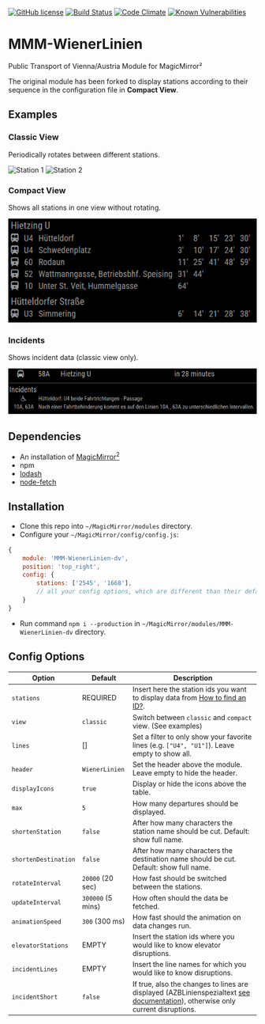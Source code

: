 [![GitHub license](https://img.shields.io/badge/license-MIT-blue.svg?style=flat)](https://raw.githubusercontent.com/fewieden/MMM-WienerLinien/master/LICENSE) [![Build Status](https://travis-ci.org/fewieden/MMM-WienerLinien.svg?branch=master)](https://travis-ci.org/fewieden/MMM-WienerLinien) [![Code Climate](https://codeclimate.com/github/fewieden/MMM-WienerLinien/badges/gpa.svg?style=flat)](https://codeclimate.com/github/fewieden/MMM-WienerLinien) [![Known Vulnerabilities](https://snyk.io/test/github/fewieden/mmm-wienerlinien/badge.svg)](https://snyk.io/test/github/fewieden/mmm-wienerlinien)

# MMM-WienerLinien

Public Transport of Vienna/Austria Module for MagicMirror²

The original module has been forked to display stations according to their sequence in the configuration file in **Compact View**.

## Examples

### Classic View

Periodically rotates between different stations.

![Station 1](.github/example.jpg) ![Station 2](.github/example2.jpg)

### Compact View

Shows all stations in one view without rotating.

![CompactView](.github/example4.png)

### Incidents

Shows incident data (classic view only).

![Incidents](.github/example3.png)

## Dependencies

-   An installation of [MagicMirror<sup>2</sup>](https://github.com/MichMich/MagicMirror)
-   npm
-   [lodash](https://www.npmjs.com/package/lodash)
-   [node-fetch](https://www.npmjs.com/package/node-fetch)

## Installation

-   Clone this repo into `~/MagicMirror/modules` directory.
-   Configure your `~/MagicMirror/config/config.js`:

```js
{
    module: 'MMM-WienerLinien-dv',
    position: 'top_right',
    config: {
        stations: ['2545', '1668'],
        // all your config options, which are different than their default values
    }
}
```

-   Run command `npm i --production` in `~/MagicMirror/modules/MMM-WienerLinien-dv` directory.

## Config Options

| **Option**           | **Default**       | **Description**                                                                                                                                                                                            |
| -------------------- | ----------------- | ---------------------------------------------------------------------------------------------------------------------------------------------------------------------------------------------------------- |
| `stations`           | REQUIRED          | Insert here the station ids you want to display data from [How to find an ID?](https://till.mabe.at/rbl/).                                                                                                 |
| `view`               | `classic`         | Switch between `classic` and `compact` view. (See examples)                                                                                                                                                |
| `lines`              | []                | Set a filter to only show your favorite lines (e.g. `["U4", "U1"]`). Leave empty to show all.                                                                                                              |
| `header`             | `WienerLinien`    | Set the header above the module. Leave empty to hide the header.                                                                                                                                           |
| `displayIcons`       | `true`            | Display or hide the icons above the table.                                                                                                                                                                 |
| `max`                | `5`               | How many departures should be displayed.                                                                                                                                                                   |
| `shortenStation`     | `false`           | After how many characters the station name should be cut. Default: show full name.                                                                                                                         |
| `shortenDestination` | `false`           | After how many characters the destination name should be cut. Default: show full name.                                                                                                                     |
| `rotateInterval`     | `20000` (20 sec)  | How fast should be switched between the stations.                                                                                                                                                          |
| `updateInterval`     | `300000` (5 mins) | How often should the data be fetched.                                                                                                                                                                      |
| `animationSpeed`     | `300` (300 ms)    | How fast should the animation on data changes run.                                                                                                                                                         |
| `elevatorStations`   | EMPTY             | Insert the station ids where you would like to know elevator disruptions.                                                                                                                                  |
| `incidentLines`      | EMPTY             | Insert the line names for which you would like to know disruptions.                                                                                                                                        |
| `incidentShort`      | `false`           | If true, also the changes to lines are displayed (AZBLinienspezialtext [see documentation](https://data.wien.gv.at/pdf/wienerlinien-echtzeitdaten-dokumentation.pdf)), otherwise only current disruptions. |
